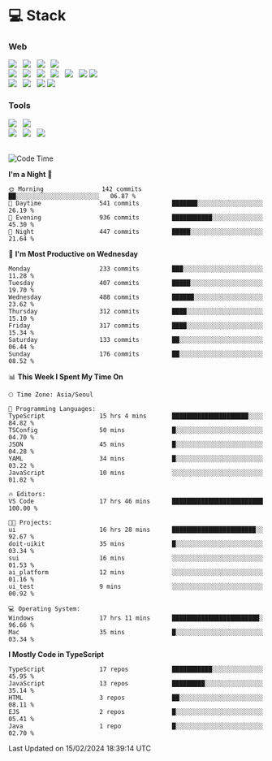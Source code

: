 <h1>💻 Stack</h1>
<div>
 <h3>Web</h3>
 <!-- badge : https://shields.io/ -->
 <!-- icon : https://simpleicons.org/?q=Get -->
 <img src="https://img.shields.io/badge/HTML5-e74c3c?style=flat-square&logo=HTML5&logoColor=white"/> &nbsp 
 <img src="https://img.shields.io/badge/CSS3-0A84FF?style=flat-square&logo=CSS3&logoColor=white"/> &nbsp 
 <img src="https://img.shields.io/badge/JavaScript-FFCD11?style=flat-square&logo=JavaScript&logoColor=white"/> &nbsp 
 <img src="https://img.shields.io/badge/TypeScript-3075C0?style=flat-square&logo=TypeScript&logoColor=white"/>
 <br/>
 <img src="https://img.shields.io/badge/Next-000000?style=flat-square&logo=nextdotjs&logoColor=white"/> &nbsp 
 <img src="https://img.shields.io/badge/React-00BCF6?style=flat-square&logo=React&logoColor=white"/> &nbsp 
 <img src="https://img.shields.io/badge/Redux-764ABC?style=flat-square&logo=Redux&logoColor=white"/> &nbsp
 <img src="https://img.shields.io/badge/Recoil-3578E5?style=flat-square&logo=recoil&logoColor=white"/> &nbsp
 <img src="https://img.shields.io/badge/React-Query-FF4154?style=flat-square&logo=reactquery&logoColor=white"/> &nbsp 
 <img src="https://img.shields.io/badge/styled%2Dcomponents-DB7093?style=flat-square&logo=styled%2Dcomponents&logoColor=white"/>
 <img src="https://img.shields.io/badge/CSS Modules-000000?style=flat-square&logo=CSS Modules&logoColor=white"/> &nbsp 
 <br/>
 <img src="https://img.shields.io/badge/Node-339933?style=flat-square&logo=Node.js&logoColor=white"/> &nbsp 
 <img src="https://img.shields.io/badge/Express-000000?style=flat-square&logo=Express&logoColor=white"/> &nbsp 
 <img src="https://img.shields.io/badge/MongoDB-47A248?style=flat-square&logo=MongoDB&logoColor=white"/>
 <img src="https://img.shields.io/badge/MariaDB-003545?style=flat-square&logo=mariadb&logoColor=white"/>
 
 <h3>Tools</h3>
 <img src="https://img.shields.io/badge/Visual Studio Code-007ACC?style=flat-square&logo=Visual Studio Code&logoColor=white"/> &nbsp 
 <img src="https://img.shields.io/badge/Postman-FF6C37?style=flat-square&logo=Postman&logoColor=white"/> &nbsp
 <br>
 <img src="https://img.shields.io/badge/Adobe Photoshop-31A8FF?style=flat-square&logo=Adobe Photoshop&logoColor=white"/> &nbsp 
 <img src="https://img.shields.io/badge/Adobe Illustrator-FF9A00?style=flat-square&logo=Adobe Illustrator&logoColor=white"/> &nbsp 
 <img src="https://img.shields.io/badge/Figma-F24E1E?style=flat-square&logo=Figma&logoColor=white"/> &nbsp
</div>

<br>

<!--START_SECTION:waka-->
![Code Time](http://img.shields.io/badge/Code%20Time-883%20hrs%2028%20mins-blue)

**I'm a Night 🦉** 

```text
🌞 Morning                142 commits         ██░░░░░░░░░░░░░░░░░░░░░░░   06.87 % 
🌆 Daytime                541 commits         ███████░░░░░░░░░░░░░░░░░░   26.19 % 
🌃 Evening                936 commits         ███████████░░░░░░░░░░░░░░   45.30 % 
🌙 Night                  447 commits         █████░░░░░░░░░░░░░░░░░░░░   21.64 % 
```
📅 **I'm Most Productive on Wednesday** 

```text
Monday                   233 commits         ███░░░░░░░░░░░░░░░░░░░░░░   11.28 % 
Tuesday                  407 commits         █████░░░░░░░░░░░░░░░░░░░░   19.70 % 
Wednesday                488 commits         ██████░░░░░░░░░░░░░░░░░░░   23.62 % 
Thursday                 312 commits         ████░░░░░░░░░░░░░░░░░░░░░   15.10 % 
Friday                   317 commits         ████░░░░░░░░░░░░░░░░░░░░░   15.34 % 
Saturday                 133 commits         ██░░░░░░░░░░░░░░░░░░░░░░░   06.44 % 
Sunday                   176 commits         ██░░░░░░░░░░░░░░░░░░░░░░░   08.52 % 
```


📊 **This Week I Spent My Time On** 

```text
🕑︎ Time Zone: Asia/Seoul

💬 Programming Languages: 
TypeScript               15 hrs 4 mins       █████████████████████░░░░   84.82 % 
TSConfig                 50 mins             █░░░░░░░░░░░░░░░░░░░░░░░░   04.70 % 
JSON                     45 mins             █░░░░░░░░░░░░░░░░░░░░░░░░   04.28 % 
YAML                     34 mins             █░░░░░░░░░░░░░░░░░░░░░░░░   03.22 % 
JavaScript               10 mins             ░░░░░░░░░░░░░░░░░░░░░░░░░   01.02 % 

🔥 Editors: 
VS Code                  17 hrs 46 mins      █████████████████████████   100.00 % 

🐱‍💻 Projects: 
ui                       16 hrs 28 mins      ███████████████████████░░   92.67 % 
doit-uikit               35 mins             █░░░░░░░░░░░░░░░░░░░░░░░░   03.34 % 
sui                      16 mins             ░░░░░░░░░░░░░░░░░░░░░░░░░   01.53 % 
ai_platform              12 mins             ░░░░░░░░░░░░░░░░░░░░░░░░░   01.16 % 
ui_test                  9 mins              ░░░░░░░░░░░░░░░░░░░░░░░░░   00.92 % 

💻 Operating System: 
Windows                  17 hrs 11 mins      ████████████████████████░   96.66 % 
Mac                      35 mins             █░░░░░░░░░░░░░░░░░░░░░░░░   03.34 % 
```

**I Mostly Code in TypeScript** 

```text
TypeScript               17 repos            ███████████░░░░░░░░░░░░░░   45.95 % 
JavaScript               13 repos            █████████░░░░░░░░░░░░░░░░   35.14 % 
HTML                     3 repos             ██░░░░░░░░░░░░░░░░░░░░░░░   08.11 % 
EJS                      2 repos             █░░░░░░░░░░░░░░░░░░░░░░░░   05.41 % 
Java                     1 repo              █░░░░░░░░░░░░░░░░░░░░░░░░   02.70 % 
```




 Last Updated on 15/02/2024 18:39:14 UTC
<!--END_SECTION:waka-->
